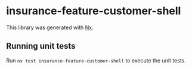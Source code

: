 # insurance-feature-customer-shell

This library was generated with [Nx](https://nx.dev).

## Running unit tests

Run `nx test insurance-feature-customer-shell` to execute the unit tests.
